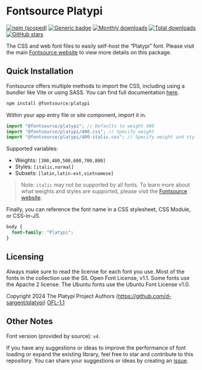 # Fontsource Platypi

[![npm (scoped)](https://img.shields.io/npm/v/@fontsource/platypi?color=brightgreen)](https://www.npmjs.com/package/@fontsource/platypi) [![Generic badge](https://img.shields.io/badge/fontsource-passing-brightgreen)](https://github.com/fontsource/fontsource) [![Monthly downloads](https://badgen.net/npm/dm/@fontsource/platypi)](https://github.com/fontsource/fontsource) [![Total downloads](https://badgen.net/npm/dt/@fontsource/platypi)](https://github.com/fontsource/fontsource) [![GitHub stars](https://img.shields.io/github/stars/fontsource/fontsource.svg?style=social&label=Star)](https://github.com/fontsource/fontsource/stargazers)

The CSS and web font files to easily self-host the “Platypi” font. Please visit the main [Fontsource website](https://fontsource.org/fonts/platypi) to view more details on this package.

## Quick Installation

Fontsource offers multiple methods to import the CSS, including using a bundler like Vite or using SASS. You can find full documentation [here](https://fontsource.org/docs/getting-started/introduction).

```javascript
npm install @fontsource/platypi
```

Within your app entry file or site component, import it in.

```javascript
import "@fontsource/platypi"; // Defaults to weight 400
import "@fontsource/platypi/400.css"; // Specify weight
import "@fontsource/platypi/400-italic.css"; // Specify weight and style
```

Supported variables:
- Weights: `[300,400,500,600,700,800]`
- Styles: `[italic,normal]`
- Subsets: `[latin,latin-ext,vietnamese]`

> Note: `italic` may not be supported by all fonts. To learn more about what weights and styles are supported, please visit the [Fontsource website](https://fontsource.org/fonts/platypi).

Finally, you can reference the font name in a CSS stylesheet, CSS Module, or CSS-in-JS.

```css
body {
  font-family: "Platypi";
}
```

## Licensing
Always make sure to read the license for each font you use. Most of the fonts in the collection use the SIL Open Font License, v1.1. Some fonts use the Apache 2 license. The Ubuntu fonts use the Ubuntu Font License v1.0.

Copyright 2024 The Platypi Project Authors (https://github.com/d-sargent/platypi)
[OFL-1.1](https://openfontlicense.org)

## Other Notes
Font version (provided by source): `v4`.

If you have any suggestions or ideas to improve the performance of font loading or expand the existing library, feel free to star and contribute to this repository. You can share your suggestions or ideas by creating an [issue](https://github.com/fontsource/fontsource/issues).